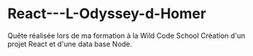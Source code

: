 # React---L-Odyssey-d-Homer
Quête réalisée lors de ma formation à la Wild Code School
Création d'un projet React et d'une data base Node.
